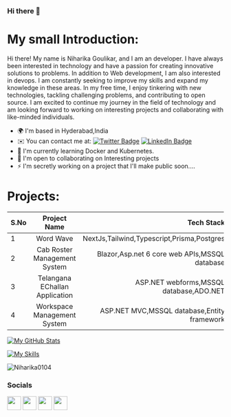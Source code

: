 
### Hi there 👋
# My small Introduction:

Hi there! My name is Niharika Goulikar, and I am an developer. I have always been interested in technology and have a passion for creating innovative solutions to problems. In addition to Web development, I am also interested in devops. I am constantly seeking to improve my skills and expand my knowledge in these areas. In my free time, I enjoy tinkering with new technologies, tackling challenging problems, and contributing to open source. I am excited to continue my journey in the field of technology and am looking forward to working on interesting projects and collaborating with like-minded individuals.

* 🌍  I'm based in Hyderabad,India
* ✉️  You can contact me at: [![Twitter Badge](https://img.shields.io/badge/Twitter-Profile-informational?style=flat&logo=twitter&logoColor=white&color=1CA2F1)](https://twitter.com/NiharikaGoulik1) [![LinkedIn Badge](https://img.shields.io/badge/LinkedIn-Profile-informational?style=flat&logo=linkedin&logoColor=white&color=#0d6da8)](https://www.linkedin.com/in/niharika-goulikar-43a2a01b0/)
* 🧠  I'm currently learning Docker and Kubernetes. 
* 🤝  I'm open to collaborating on Interesting projects
* ⚡  I'm secretly working on a project that I'll make public soon....

# Projects:

| S.No          | Project Name                                  | Tech Stack                                     |Link                                         |
| ------------- |:---------------------------------------------:| ----------------------------------------------:|--------------------------------------------:| 
|1              | Word Wave                                     | NextJs,Tailwind,Typescript,Prisma,Postgres     |[Link](https://github.com/Niharika0104/wordwave) | 
|2              | Cab Roster Management System                  |   Blazor,Asp.net 6 core web APIs,MSSQL database|     [Link](https://github.com/Niharika0104/CabRosterManagementSystem)                     
|3              | Telangana EChallan Application                |    ASP.NET webforms,MSSQL database,ADO.NET     |[Link](https://github.com/Niharika0104/TelanganaEchallan)    | 
|4              | Workspace Management System                   | ASP.NET MVC,MSSQL database,Entity framework    |<a href="#" class="button blue">Link</a>     | 


[![My GitHub Stats](https://github-readme-stats.vercel.app/api/?username=Niharika0104&count_private=true&theme=tokyonight&showicons=true)]()

[![My Skills](https://skillicons.dev/icons?i=react,dotnet,js,java,cs,docker,git,postman,prisma,css,html,postgres,redis,redux,ts,py,c,nodejs,nextjs,mysql,mongodb,githubT&perline=6)](https://skillicons.dev)
<p><img align="center" src="https://github-readme-streak-stats.herokuapp.com/?user=Niharika0104&theme=tokyonight" alt="Niharika0104" /></p>

### Socials

<p align="left"> <a href="https://discord.com/users/niharika3329" target="_blank" rel="noreferrer"><img src="https://raw.githubusercontent.com/danielcranney/readme-generator/main/public/icons/socials/discord.svg" width="32" height="32" /></a> <a href="https://github.com/Niharika0104" target="_blank" rel="noreferrer"><img src="https://raw.githubusercontent.com/danielcranney/readme-generator/main/public/icons/socials/github.svg" width="32" height="32" /></a> <a href="https://www.linkedin.com/in/niharika-goulikar-43a2a01b0/" target="_blank" rel="noreferrer"><img src="https://raw.githubusercontent.com/danielcranney/readme-generator/main/public/icons/socials/linkedin.svg" width="32" height="32" /></a> <a href="https://twitter.com/NiharikaGoulik1" target="_blank" rel="noreferrer"><img src="https://raw.githubusercontent.com/danielcranney/readme-generator/main/public/icons/socials/twitter.svg" width="32" height="32" /></a></p>
